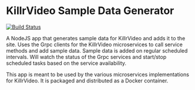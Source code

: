 # KillrVideo Sample Data Generator

[![Build Status](https://travis-ci.org/KillrVideo/killrvideo-generator.svg?branch=master)](https://travis-ci.org/KillrVideo/killrvideo-generator)

A NodeJS app that generates sample data for KillrVideo and adds it to the site. Uses the Grpc
clients for the KillrVideo microservices to call service methods and add sample data. Sample
data is added on regular scheduled intervals. Will watch the status of the Grpc services and
start/stop scheduled tasks based on the service availability.

This app is meant to be used by the various microservices implementations for KillrVideo. It
is packaged and distributed as a Docker container.
